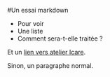 #Un essai markdown

* Pour voir
* Une liste
* Comment sera-t-elle traitée ?

Et un [lien vers atelier Icare](http://www.atelier-icare.net).

Sinon, un paragraphe normal.